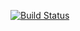 [![Build Status](https://dev.azure.com/NasictProject/AgileProject/_apis/build/status%2Fweirdbanjo143.deskApp?branchName=master)](https://dev.azure.com/NasictProject/AgileProject/_build/latest?definitionId=4&branchName=master)
